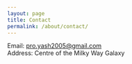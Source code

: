 ```yaml
---
layout: page
title: Contact
permalink: /about/contact/
---
```


Email: pro.yash2005@gmail.com  
Address: Centre of the Milky Way Galaxy  
